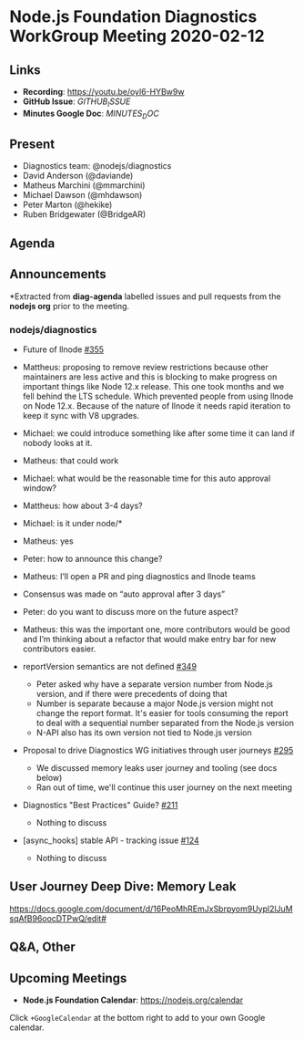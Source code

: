 # Node.js Foundation Diagnostics WorkGroup Meeting 2020-02-12

## Links

* **Recording**: https://youtu.be/oyl6-HYBw9w
* **GitHub Issue**: $GITHUB_ISSUE$
* **Minutes Google Doc**: $MINUTES_DOC$

## Present

* Diagnostics team: @nodejs/diagnostics
* David Anderson (@daviande)
* Matheus Marchini (@mmarchini)
* Michael Dawson (@mhdawson)
* Peter Marton (@hekike)
* Ruben Bridgewater (@BridgeAR)

## Agenda

## Announcements
 
*Extracted from **diag-agenda** labelled issues and pull requests from the
**nodejs org** prior to the meeting.

### nodejs/diagnostics

* Future of llnode [#355](https://github.com/nodejs/diagnostics/issues/355)
 * Mattheus: proposing to remove review restrictions because other maintainers 
   are less active and this is blocking to make progress on important things
   like Node 12.x release. This one took months and we fell behind the LTS
   schedule. Which prevented people from using llnode on Node 12.x. Because of
   the nature of llnode it needs rapid iteration to keep it sync with V8
   upgrades.
 * Michael: we could introduce something like after some time it can land if
   nobody looks at it.
 * Matheus: that could work
 * Michael: what would be the reasonable time for this auto approval window?
 * Mattheus: how about 3-4 days?
 * Michael: is it under node/*
 * Matheus: yes
 * Peter: how to announce this change?
 * Matheus: I’ll open a PR and ping diagnostics and llnode teams
 * Consensus was made on “auto approval after 3 days”
 * Peter: do you want to discuss more on the future aspect?
 * Matheus: this was the important one, more contributors would be good and I’m
   thinking about a refactor that would make entry bar for new contributors
   easier.

* reportVersion semantics are not defined 
  [#349](https://github.com/nodejs/diagnostics/issues/349)
  * Peter asked why have a separate version number from Node.js version, and if
    there were precedents of doing that
  * Number is separate because a major Node.js version might not change the
    report format. It's easier for tools consuming the report to deal with a
    sequential number separated from the Node.js version
  * N-API also has its own version not tied to Node.js version
* Proposal to drive Diagnostics WG initiatives through user journeys 
  [#295](https://github.com/nodejs/diagnostics/issues/295)
  * We discussed memory leaks user journey and tooling (see docs below)
  * Ran out of time, we'll continue this user journey on the next meeting
* Diagnostics "Best Practices" Guide? 
  [#211](https://github.com/nodejs/diagnostics/issues/211)
  * Nothing to discuss
* \[async_hooks\] stable API - tracking issue 
  [#124](https://github.com/nodejs/diagnostics/issues/124)
  * Nothing to discuss

## User Journey Deep Dive: Memory Leak
https://docs.google.com/document/d/16PeoMhREmJxSbrpyom9Uypl2lJuMsqAfB96oocDTPwQ/edit#

## Q&A, Other

## Upcoming Meetings

* **Node.js Foundation Calendar**: https://nodejs.org/calendar

Click `+GoogleCalendar` at the bottom right to add to your own Google calendar.
